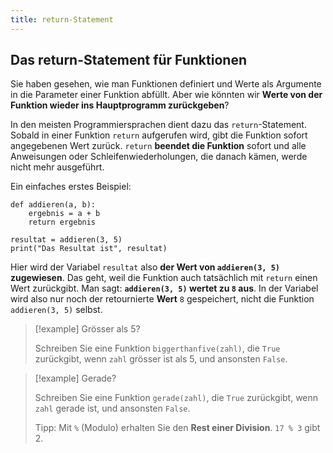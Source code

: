 ```yaml
---
title: return-Statement
---
```

## Das return-Statement für Funktionen

Sie haben gesehen, wie man Funktionen definiert und Werte als Argumente in die Parameter einer Funktion abfüllt. Aber wie könnten wir **Werte von der Funktion wieder ins Hauptprogramm zurückgeben**?

In den meisten Programmiersprachen dient dazu das `return`-Statement. Sobald in einer Funktion `return` aufgerufen wird, gibt die Funktion sofort angegebenen Wert zurück. `return` **beendet die Funktion** sofort und alle Anweisungen oder Schleifenwiederholungen, die danach kämen, werde nicht mehr ausgeführt.

Ein einfaches erstes Beispiel:
```turtle
def addieren(a, b):
	ergebnis = a + b
	return ergebnis

resultat = addieren(3, 5)
print("Das Resultat ist", resultat)
```

Hier wird der Variabel `resultat` also **der Wert von `addieren(3, 5)` zugewiesen**. Das geht, weil die Funktion auch tatsächlich mit `return` einen Wert zurückgibt. Man sagt: **`addieren(3, 5)` wertet zu `8` aus**. In der Variabel wird also nur noch der retournierte **Wert** `8` gespeichert, nicht die Funktion `addieren(3, 5)` selbst.


> [!example] Grösser als 5?
> 
> Schreiben Sie eine Funktion `biggerthanfive(zahl)`, die `True` zurückgibt, wenn `zahl` grösser ist als 5, und ansonsten `False`. 


> [!example] Gerade?
> 
> Schreiben Sie eine Funktion `gerade(zahl)`, die `True` zurückgibt, wenn `zahl` gerade ist, und ansonsten `False`. 
> 
> Tipp: Mit `%` (Modulo) erhalten Sie den **Rest einer Division**. `17 % 3` gibt 2.

